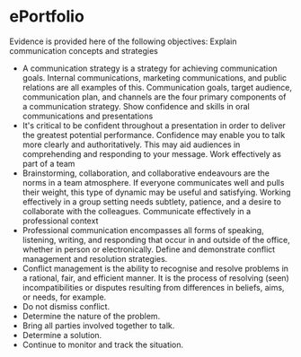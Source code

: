 # ePortfolio
Evidence is provided here of the following objectives:
Explain communication concepts and strategies
- A communication strategy is a strategy for achieving communication goals. Internal communications, marketing communications, and public relations are all examples of this. Communication goals, target audience, communication plan, and channels are the four primary components of a communication strategy.
Show confidence and skills in oral communications and presentations
- It's critical to be confident throughout a presentation in order to deliver the greatest potential performance. Confidence may enable you to talk more clearly and authoritatively. This may aid audiences in comprehending and responding to your message.
Work effectively as part of a team
- Brainstorming, collaboration, and collaborative endeavours are the norms in a team atmosphere. If everyone communicates well and pulls their weight, this type of dynamic may be useful and satisfying. Working effectively in a group setting needs subtlety, patience, and a desire to collaborate with the colleagues.
Communicate effectively in a professional context
- Professional communication encompasses all forms of speaking, listening, writing, and responding that occur in and outside of the office, whether in person or electronically.
Define and demonstrate conflict management and resolution strategies.
- Conflict management is the ability to recognise and resolve problems in a rational, fair, and efficient manner. It is the process of resolving (seen) incompatibilities or disputes resulting from differences in beliefs, aims, or needs, for example.
- Do not dismiss conflict.
- Determine the nature of the problem.
- Bring all parties involved together to talk.
- Determine a solution.
- Continue to monitor and track the situation.
